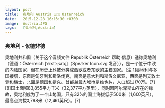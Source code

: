 ```yaml
---
layout: post
title:  奥地利 Austria 🇦🇹 Österreich
date:   2015-12-28 16:03:30 +0300
image:  Austria.JPG
tags:   [奥地利,Austria]
---
```

### 奥地利 - 似德非德
奥地利共和国（关于这个音频文件 Republik Österreich 帮助·信息）通称奥地利（德语：Österreich [ˈøːstɐˌʁaɪç]（Speaker Icon.svg 发音）），是一个位于中欧的内陆国家，但在历史上也被分类成西欧或者东欧的主权国家。[注 1]奥地利与多国接壤，东面是匈牙利和斯洛伐克，南面是意大利和斯洛文尼亚，西面是列支敦士登和瑞士，北面是德国和捷克。首都兼最大城市是维也纳，人口超过170万。[7][8]国土面积83,855平方千米（32,377平方英里），同时因阿尔卑斯山存在的缘故，奥地利成为了一个山地国，只有32%的国土海拔低于500米（1,600英尺），最高点海拔3,798米（12,461英尺）。[7]

